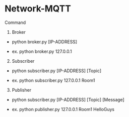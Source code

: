 # Network-MQTT

Command

1. Broker
* python broker.py [IP-ADDRESS]
- ex. python broker.py 127.0.0.1

2. Subscriber
* python subscriber.py [IP-ADDRESS] [Topic]
- ex. python subscriber.py 127.0.0.1 Room1

3. Publisher
* python subscriber.py [IP-ADDRESS] [Topic] [Message]
- ex. python publisher.py 127.0.0.1 Room1 HelloGuys